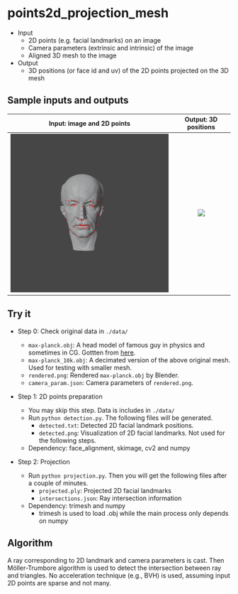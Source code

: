 # points2d_projection_mesh
- Input
  - 2D points (e.g. facial landmarks) on an image
  - Camera parameters (extrinsic and intrinsic) of the image
  - Aligned 3D mesh to the image
- Output
  - 3D positions (or face id and uv) of the 2D points projected on the 3D mesh

## Sample inputs and outputs
|Input: image and 2D points|Output: 3D positions|
|:---:|:---:|
|<img src="./data/detected.png" width="480">|<img src="./data/projected.gif" width="320">|

## Try it
- Step 0: Check original data in `./data/`
    - `max-planck.obj`: A head model of famous guy in physics and sometimes in CG. Gottten from [here](https://github.com/alecjacobson/common-3d-test-models/blob/master/data/max-planck.obj).
    - `max-planck_10k.obj`: A decimated version of the above original mesh. Used for testing with smaller mesh.
    - `rendered.png`: Rendered `max-planck.obj` by Blender.
    - `camera_param.json`: Camera parameters of `rendered.png`.

- Step 1: 2D points preparation
  - You may skip this step. Data is includes in `./data/`
  - Run `python detection.py`. The following files will be generated.
    - `detected.txt`: Detected 2D facial landmark positions.
    - `detected.png`: Visualization of 2D facial landmarks. Not used for the following steps.
  - Dependency: face_alignment, skimage, cv2 and numpy

- Step 2: Projection
  - Run `python projection.py`. Then you will get the following files after a couple of minutes.
    - `projected.ply`: Projected 2D facial landmarks
    - `intersections.json`: Ray intersection information
  - Dependency: trimesh and numpy
    - trimesh is used to load .obj while the main process only depends on numpy

## Algorithm
A ray corresponding to 2D landmark and camera parameters is cast. Then Möller-Trumbore algorithm is used to detect the intersection between ray and triangles. No acceleration technique (e.g., BVH) is used, assuming input 2D points are sparse and not many.
